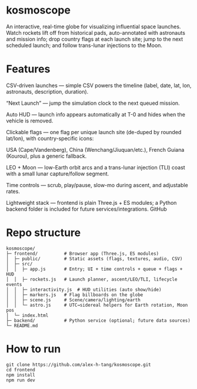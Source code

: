 # kosmoscope

An interactive, real-time globe for visualizing influential space launches. Watch rockets lift off from historical pads, auto-annotated with astronauts and mission info; drop country flags at each launch site; jump to the next scheduled launch; and follow trans-lunar injections to the Moon.

# Features

CSV-driven launches — simple CSV powers the timeline (label, date, lat, lon, astronauts, description, duration).

“Next Launch” — jump the simulation clock to the next queued mission.

Auto HUD — launch info appears automatically at T-0 and hides when the vehicle is removed.

Clickable flags — one flag per unique launch site (de-duped by rounded lat/lon), with country-specific icons:

USA (Cape/Vandenberg), China (Wenchang/Jiuquan/etc.), French Guiana (Kourou), plus a generic fallback.

LEO + Moon — low-Earth orbit arcs and a trans-lunar injection (TLI) coast with a small lunar capture/follow segment.

Time controls — scrub, play/pause, slow-mo during ascent, and adjustable rates.

Lightweight stack — frontend is plain Three.js + ES modules; a Python backend folder is included for future services/integrations. 
GitHub

# Repo structure
```
kosmoscope/
├─ frontend/          # Browser app (Three.js, ES modules)
│  ├─ public/         # Static assets (flags, textures, audio, CSV)
│  ├─ src/
│  │  ├─ app.js       # Entry; UI + time controls + queue + flags + HUD
│  │  ├─ rockets.js   # Launch planner, ascent/LEO/TLI, lifecycle events
│  │  ├─ interactivity.js  # HUD utilities (auto show/hide)
│  │  ├─ markers.js   # Flag billboards on the globe
│  │  ├─ scene.js     # Scene/camera/lighting/earth
│  │  └─ astro.js     # UTC→sidereal helpers for Earth rotation, Moon pos
│  └─ index.html
├─ backend/           # Python service (optional; future data sources)
└─ README.md
```

# How to run

```
git clone https://github.com/alex-h-tang/kosmoscope.git
cd frontend
npm install
npm run dev
```

